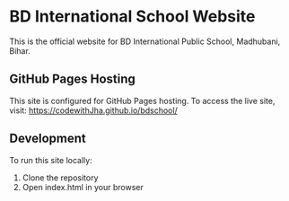 # BD International School Website

This is the official website for BD International Public School, Madhubani, Bihar.

## GitHub Pages Hosting

This site is configured for GitHub Pages hosting. To access the live site, visit:
https://codewithJha.github.io/bdschool/

## Development

To run this site locally:
1. Clone the repository
2. Open index.html in your browser
